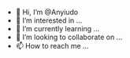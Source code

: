 - 👋 Hi, I’m @Anyiudo
- 👀 I’m interested in ...
- 🌱 I’m currently learning ...
- 💞️ I’m looking to collaborate on ...
- 📫 How to reach me ...

<!---
Anyiudo/Anyiudo is a ✨ special ✨ repository because its `README.md` (this file) appears on your GitHub profile.
You can click the Preview link to take a look at your changes.
--->
